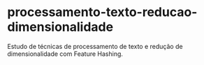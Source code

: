 # processamento-texto-reducao-dimensionalidade
Estudo de técnicas de processamento de texto e redução de dimensionalidade com Feature Hashing.

